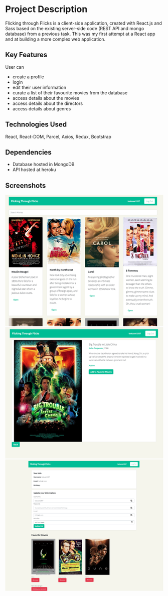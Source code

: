 # Project Description
Flicking through Flicks is a client-side application, created with React.js and Sass based on the existing server-side code (REST API and mongo database) from a previous task.
This was my first attempt at a React app and at building a more complex web application.

## Key Features
User can 
* create a profile
* login
* edit their user information
* curate a list of their favourite movies from the database
* access details about the movies
* access details about the directors
* access details about genres

## Technologies Used
React, React-DOM, Parcel, Axios, Redux, Bootstrap

## Dependencies
* Database hosted in MongoDB
* API hosted at heroku

## Screenshots
![Main View showing a list of movies](./screenshots/main-view.png)
![Movie View showing the details of a movie](./screenshots/movie-view.png)
![Main View showing a list of movies](./screenshots/profile-view.png)

